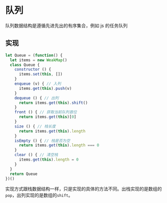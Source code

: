 # 队列

队列数据结构是遵循先进先出的有序集合，例如 js 的任务队列

## 实现

```javascript
let Queue = (function() {
  let items = new WeakMap()
  class Queue {
    constructor () {
      items.set(this, [])
    }
    enqueue (v) { // 入列
      items.get(this).push(v)
    }
    dequeue () { // 出列
      return items.get(this).shift()
    }
    front () { // 获取当前队列首位
      return items.get(this)[0]
    }
    size () { // 栈长度
      return items.get(this).length
    }
    isEmpty () { // 栈是否为空
      return items.get(this).length === 0
    }
    clear () { // 清空栈
      items.get(this).length = 0
    }
  }
  return Queue
})()
```

实现方式跟栈数据结构一样，只是实现的具体的方法不同。出栈实现的是数组的`pop`，出列实现的是数组的`shift`。

